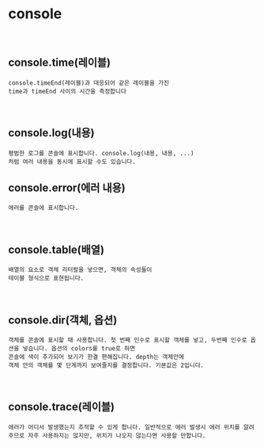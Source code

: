 # console
<br>

## console.time(레이블)
    console.timeEnd(레이블)과 대응되어 같은 레이블을 가진 
    time과 timeEnd 사이의 시간을 측정합니다
<br>

## console.log(내용)
    평범한 로그를 콘솔에 표시합니다. console.log(내용, 내용, ...)
    처럼 여러 내용을 동시에 표시할 수도 있습니다.

## console.error(에러 내용)
    에러를 콘솔에 표시합니다.
<br>

## console.table(배열)
    배열의 요소로 객체 리터럴을 넣으면, 객체의 속성들이 
    테이블 형식으로 표현됩니다.
<br>

## console.dir(객체, 옵션)
    객체를 콘솔에 표시할 때 사용합니다. 첫 번째 인수로 표시할 객체를 넣고, 두번째 인수로 옵션을 넣습니다. 옵션의 colors를 true로 하면 
    콘솔에 색이 추가되어 보기가 한결 편해집니다. depth는 객체안에
    객체 안의 객체를 몇 단계까지 보여줄지를 결정합니다. 기본값은 2입니다.
<br>

## console.trace(레이블)
    에러가 어디서 발생했는지 추적할 수 있게 합니다. 일반적으로 에러 발생시 에러 위치를 알려주므로 자주 사용하지는 않지만, 위치가 나오지 않는다면 사용할 만합니다. 

